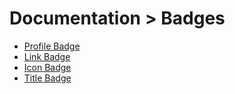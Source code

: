 # Documentation > Badges

- [Profile Badge](https://github.com/TheXSolutions/repo-reporter/blob/main/docs/02-badges/00-Profile-Badge.md)
- [Link Badge](https://github.com/TheXSolutions/repo-reporter/blob/main/docs/02-badges/01-Link-Badge.md)
- [Icon Badge](https://github.com/TheXSolutions/repo-reporter/blob/main/docs/02-badges/02-Icon-Badge.md)
- [Title Badge](https://github.com/TheXSolutions/repo-reporter/blob/main/docs/02-badges/03-Title-Badge.md)
